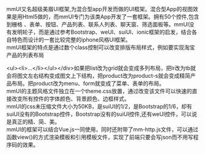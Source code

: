mmUI又名超级美眉UI框架,为混合型app开发而做的UI框架。混合型App的视图效果是用Html5做的，而mmUI专门为该类App开发了一套框架。拥有50个控件,包含到栅格 、表单、按钮、产品列表、联系人列表、聊天窗、筛选面板等。mmUI没有发明轮子，而是通过参考Bootstrap、weUI、suiUI、ionic框架的启发，结合各自特色而设计的一套比较完整的iphone风格UI框架。<br>
mmUI框架的特点是通过数个class控制可以改变排版布局样式，例如要实现淘宝产品的列表布局<div class="list lr product">\<ul>\<li>...\</li>\</ul>\</div>如果把list改为grid就会变成多列布局，把lr改为tb就会将图文左右结构变成图文上下结构，把product改为product-s就会变成精简产品布局。把product改为menu、form就变成了菜单、表单的布局。<br>
mmUI的主题风格文件独立在一个theme.css放置，通过改变该文件可以快速的直接改变所有控件的字体颜色、背景颜色、边框样式。<br>
mmUI的css未压缩文件大小为50KB，是suiUI的1/2，是Bootstrap的1/6，却有suiUI没有的Bootstrap控件，Bootstrap没有的suiUI控件,还有weUI控件，可以说是真正的精、简、美。<br>
mmUI的框架可以结合Vue.js一同使用，同时还附带了mm-http.js文件，可以通过函数view()的方式渲染模板和引用模板文件，实现了前端只要会写json而不用写程序码的效果。
